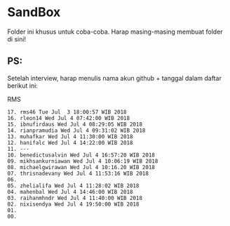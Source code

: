 # SandBox

Folder ini khusus untuk coba-coba.
Harap masing-masing membuat folder di sini!

## PS:

Setelah interview, harap menulis nama akun github + tanggal dalam daftar berikut ini:

RMS

```
17. rms46 Tue Jul  3 18:00:57 WIB 2018
16. rleon14 Wed Jul 4 07:42:00 WIB 2018
15. ibnufirdaus Wed Jul 4 08:29:05 WIB 2018
14. rianpramudia Wed Jul 4 09:31:02 WIB 2018
13. muhafkar Wed Jul 4 11:30:00 WIB 2018
12. hanifalc Wed Jul 4 14:22:00 WIB 2018
11. ---
10. benedictusalvin Wed Jul 4 16:57:20 WIB 2018
09. mikhsankurniawan Wed Jul 4 10:06:19 WIB 2018
08. michaelgwirawan Wed Jul 4 10:16.20 WIB 2018
07. thrisnadevany Wed Jul 4 11:53:16 WIB 2018
06.
05. zhelialifa Wed Jul 4 11:28:02 WIB 2018
04. mahenbal Wed Jul 4 14:46:00 WIB 2018
03. raihanmhndr Wed Jul 4 11:40:00 WIB 2018
02. nixisendya Wed Jul 4 19:50:00 WIB 2018
01.
00.
```

